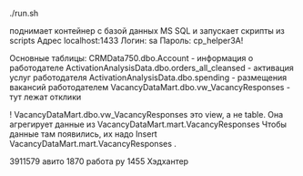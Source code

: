 ./run.sh

поднимает контейнер с базой данных MS SQL и запускает скрипты из scripts
Адрес localhost:1433
Логин: sa
Пароль: cp_helper3A!

Основные таблицы:
CRMData750.dbo.Account - информация о работодателе
ActivationAnalysisData.dbo.orders_all_cleansed - активация услуг работодателя
ActivationAnalysisData.dbo.spending - размещения вакансий работодателем
VacancyDataMart.dbo.vw_VacancyResponses - тут лежат отклики

! VacancyDataMart.dbo.vw_VacancyResponses это view, а не table. Она агрегирует данные из VacancyDataMart.mart.VacancyResponses 
Чтобы данные там появились, их надо Insert VacancyDataMart.mart.VacancyResponses .



3911579 авито
1870 работа ру
1455 Хэдхантер
